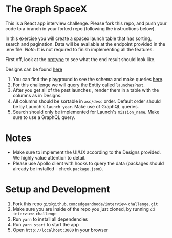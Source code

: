 # The Graph SpaceX

This is a React app interview challenge. Please fork this repo, and push your code to a branch in your forked repo (following the instructions below).

In this exercise you will create a spacex launch table that has sorting, search and pagination. Data will be available at the endpoint provided in the .env file. _Note_: It is not required to finish implementing all the features. 

First off, look at the [protype](https://xd.adobe.com/view/ce0869f5-92d2-45f6-8ac4-774275ee78e0-9b5b/?fullscreen) to see what the end result should look like.

Designs can be found [here](https://zpl.io/VqzRXd6)

1. You can find the playground to see the schema and make queries [here](https://api.spacex.land/graphql/).
2. For this challenge we will query the Entity called `launchesPast`.
3. After you get all of the past launches , render them in a table with the columns as in Designs.
4. All columns should be sortable in `asc/desc` order. Default order should be by Launch's `launch_year`. Make use of GraphQL queries.
5. Search should only be implemented for Launch's `mission_name`. Make sure to use a GraphQL query.

# Notes

- Make sure to implement the UI/UX according to the Designs provided. We highly value attention to detail.
- Please use Apollo client with hooks to query the data (packages should already be installed - check `package.json`).

# Setup and Development

1. Fork this repo `git@github.com:edgeandnode/interview-challenge.git`
2. Make sure you are inside of the repo you just cloned, by running `cd interview-challenge`
3. Run `yarn` to install all dependencies
4. Run `yarn start` to start the app
5. Open `http://localhost:3000` in your browser
